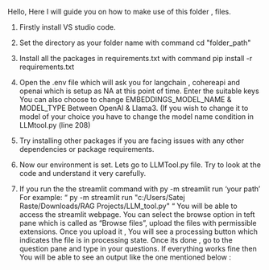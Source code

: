 Hello,
Here I will guide you on how to make use of this folder , files.

1. Firstly install VS studio code.
2. Set the directory as your folder name with command cd "folder_path"
2. Install all the packages in requirements.txt with command pip install -r requirements.txt  
3. Open the .env file which will ask you for langchain , cohereapi and openai which is setup as NA at this point of time. Enter the suitable keys 
You can also choose to change EMBEDDINGS_MODEL_NAME & MODEL_TYPE Between OpenAI & Llama3.
(If you wish to change it to model of your choice you have to change the model name condition in LLMtool.py (line 208)


 


4. Try installing other packages if you are facing issues with any other dependencies or package requirements.

5. Now our environment is set. Lets go to LLMTool.py file.
Try to look at the code and understand it very carefully.

6. If you run the the streamlit command with 
py -m streamlit run ‘your path’
For example:
“
py -m streamlit run "c:/Users/Satej Raste/Downloads/RAG Projects/LLM_tool.py"
“
You will be able to access the streamlit webpage.
You can select the browse option in teft pane which is called as “Browse files”, upload the files with permissible extensions.
Once you upload it , You will see a processing button which indicates the file is in processing state.
Once its done , go to the question pane and type in your questions.
If everything works fine then You will be able to see an output like the one mentioned below :

